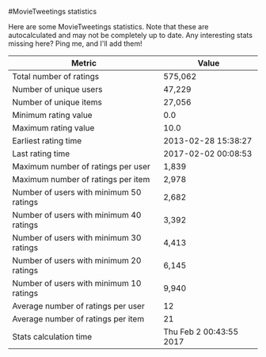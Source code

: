 #MovieTweetings statistics

Here are some MovieTweetings statistics. Note that these are autocalculated and may not be completely up to date. Any interesting stats missing here? Ping me, and I'll add them!

Metric | Value
--- | ---
Total number of ratings                 | 575,062
Number of unique users                  | 47,229
Number of unique items                  | 27,056
Minimum rating value                    | 0.0
Maximum rating value                    | 10.0
Earliest rating time                    | 2013-02-28 15:38:27
Last rating time                        | 2017-02-02 00:08:53
Maximum number of ratings per user      | 1,839
Maximum number of ratings per item      | 2,978
Number of users with minimum 50 ratings | 2,682
Number of users with minimum 40 ratings | 3,392
Number of users with minimum 30 ratings | 4,413
Number of users with minimum 20 ratings | 6,145
Number of users with minimum 10 ratings | 9,940
Average number of ratings per user      | 12
Average number of ratings per item      | 21
Stats calculation time                  | Thu Feb  2 00:43:55 2017

